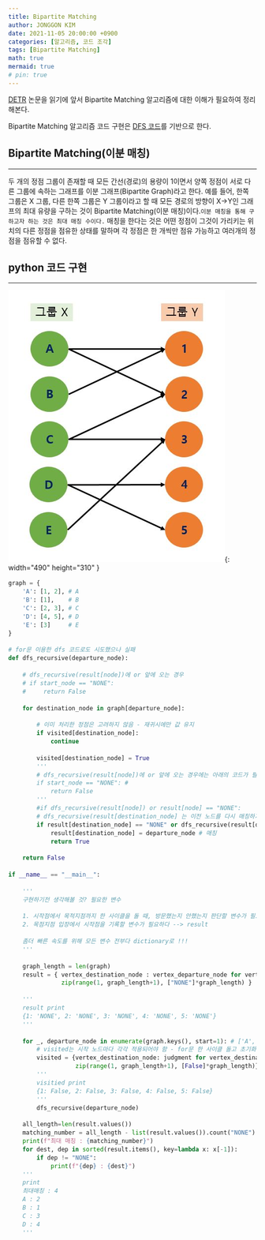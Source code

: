 ```yaml
---
title: Bipartite Matching
author: JONGGON KIM
date: 2021-11-05 20:00:00 +0900
categories: [알고리즘, 코드 조각]
tags: [Bipartite Matching]
math: true
mermaid: true
# pin: true
---
```


[DETR](https://arxiv.org/abs/2005.12872) 논문을 읽기에 앞서 Bipartite Matching 알고리즘에 대한 이해가 필요하여 정리해본다.

Bipartite Matching 알고리즘 코드 구현은 [DFS 코드](https://deepfocuser.github.io/posts/bfsdfs/)를 기반으로 한다.

## Bipartite Matching(이분 매칭)
---
두 개의 정점 그룹이 존재할 때 모든 간선(경로)의 용량이 1이면서 양쪽 정점이 서로 다른 그룹에 속하는 그래프를 이분 그래프(Bipartite Graph)라고 한다. 예를 들어, 한쪽 그룹은 X 그룹, 다른 한쪽 그룹은 Y 그룹이라고 할 때 모든 경로의 방향이 X->Y인 그래프의 최대 유량을 구하는 것이 Bipartite Matching(이분 매칭)이다.`이분 매칭을 통해 구하고자 하는 것은 최대 매칭 수이다.` 매칭을 한다는 것은 어떤 정점이 그것이 가리키는 위치의 다른 정점을 점유한 상태를 말하며
각 정점은 한 개씩만 점유 가능하고 여러개의 정점을 점유할 수 없다.

## python 코드 구현 
---
![Desktop View](https://github.com/DeepFocuser/DeepFocuser.github.io/blob/gh-pages/post/BipartiteGraph/BG.JPG?raw=true){: width="490" height="310" }

```python
graph = {
    'A': [1, 2], # A
    'B': [1],    # B
    'C': [2, 3], # C
    'D': [4, 5], # D
    'E': [3]     # E
}

# for문 이용한 dfs 코드로도 시도했으나 실패
def dfs_recursive(departure_node):

    # dfs_recursive(result[node])에 or 앞에 오는 경우
    # if start_node == "NONE":
    #     return False

    for destination_node in graph[departure_node]:

        # 이미 처리한 정점은 고려하지 않음 - 재귀시에만 값 유지
        if visited[destination_node]:
            continue

        visited[destination_node] = True
        '''
        # dfs_recursive(result[node])에 or 앞에 오는 경우에는 아래의 코드가 필요
        if start_node == "NONE": #
            return False
        '''
        #if dfs_recursive(result[node]) or result[node] == "NONE":
        # dfs_recursive(result[destination_node] 는 이전 노드를 다시 매칭하기 위함
        if result[destination_node] == "NONE" or dfs_recursive(result[destination_node]): # 앞에 것이 True면 바로 if문 안으로 들어간다.
            result[destination_node] = departure_node # 매칭
            return True

    return False

if __name__ == "__main__":

    '''
    구현하기전 생각해볼 것? 필요한 변수
    
    1. 시작점에서 목적지점까지 한 사이클을 돌 때, 방문했는지 안했는지 판단할 변수가 필요하다. --> visited
    2. 목점지점 입장에서 시작점을 기록할 변수가 필요하다 --> result
    
    좀더 빠른 속도를 위해 모든 변수 전부다 dictionary로 !!!
    '''

    graph_length = len(graph)
    result = { vertex_destination_node : vertex_departure_node for vertex_destination_node, vertex_departure_node in
               zip(range(1, graph_length+1), ["NONE"]*graph_length) }

    '''
    result print
    {1: 'NONE', 2: 'NONE', 3: 'NONE', 4: 'NONE', 5: 'NONE'}
    '''

    for _, departure_node in enumerate(graph.keys(), start=1): # ['A', 'B', 'C', 'D', 'E']
        # visited는 시작 노드마다 각각 적용되어야 함 - for문 한 사이클 돌고 초기화 -> 시작노드가 n개 이므로
        visited = {vertex_destination_node: judgment for vertex_destination_node, judgment in
                   zip(range(1, graph_length+1), [False]*graph_length)}
        '''
        visitied print
        {1: False, 2: False, 3: False, 4: False, 5: False}
        '''
        dfs_recursive(departure_node)

    all_length=len(result.values())
    matching_number = all_length - list(result.values()).count("NONE")
    print(f"최대 매칭 : {matching_number}")
    for dest, dep in sorted(result.items(), key=lambda x: x[-1]):
        if dep != "NONE":
            print(f"{dep} : {dest}")
    '''
    print 
    최대매칭 : 4
    A : 2
    B : 1
    C : 3
    D : 4
    '''

```
